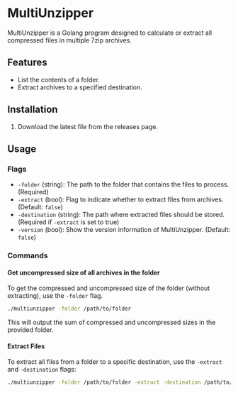 ﻿# MultiUnzipper

MultiUnzipper is a Golang program designed to calculate or extract all compressed files in multiple 7zip archives.

## Features

- List the contents of a folder.
- Extract archives to a specified destination.

## Installation

1. Download the latest file from the releases page.

## Usage

### Flags

- `-folder` (string): The path to the folder that contains the files to process. (Required)
- `-extract` (bool): Flag to indicate whether to extract files from archives. (Default: `false`)
- `-destination` (string): The path where extracted files should be stored. (Required if `-extract` is set to true)
- `-version` (bool): Show the version information of MultiUnzipper. (Default: `false`)

### Commands

#### Get uncompressed size of all archives in the folder

To get the compressed and uncompressed size of the folder (without extracting), use the `-folder` flag.

```bash
./multiunzipper -folder /path/to/folder
```

This will output the sum of compressed and uncompressed sizes in the provided folder.

#### Extract Files

To extract all files from a folder to a specific destination, use the `-extract` and `-destination` flags:

```bash
./multiunzipper -folder /path/to/folder -extract -destination /path/to/destination
```